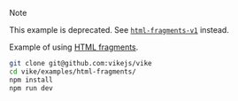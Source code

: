 > [!NOTE]
> This example is deprecated. See [`html-fragments-v1`](../html-fragments-v1/) instead.

Example of using [HTML fragments](https://vike.dev/escapeInject#html-fragments).

```bash
git clone git@github.com:vikejs/vike
cd vike/examples/html-fragments/
npm install
npm run dev
```

